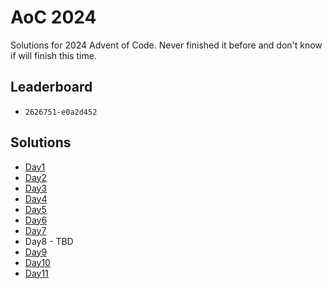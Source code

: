 # AoC 2024

Solutions for 2024 Advent of Code. Never finished it
before and don't know if will finish this time.

## Leaderboard

- `2626751-e0a2d452`

## Solutions

- [Day1](src/main/kotlin/day1/Day1.kt)
- [Day2](src/main/kotlin/day2/Day2.kt)
- [Day3](src/main/kotlin/day3/Day3.kt)
- [Day4](src/main/kotlin/day4/Day4.kt)
- [Day5](src/main/kotlin/day5/Day5.kt)
- [Day6](src/main/kotlin/day6/Day6.kt)
- [Day7](src/main/kotlin/day7/Day7.kt)
- Day8 - TBD
- [Day9](src/main/kotlin/day9/Day9.kt)
- [Day10](src/main/kotlin/day10/Day10.kt)
- [Day11](src/main/kotlin/day11/Day11.kt)
